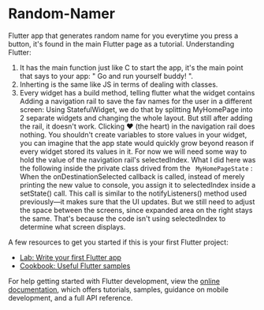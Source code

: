 # Random-Namer
Flutter app that generates random name for you everytime you press a button, it's found in the main Flutter page as a tutorial.
Understanding Flutter:
1. It has the main function just like C to start the app, it's the main point that says to your app: " Go and run yourself buddy! ".
2. Inherting is the same like JS in terms of dealing with classes.
3. Every widget has a build method, telling flutter what the widget contains
Adding a navigation rail to save the fav names for the user in a different screen:
Using StatefulWidget, we do that by splitting MyHomePage into 2 separate widgets and changing the whole layout. But still after adding the rail, it doesn't work. Clicking ♥︎ (the heart) in the navigation rail does nothing. You shouldn't create variables to store values in your widget, you can imagine that the app state would quickly grow beyond reason if every widget stored its values in it. For now we will need some way to hold the value of the navigation rail's selectedIndex. What I did here was the following inside the private class drived from the ``` MyHomePageState``` :
When the onDestinationSelected callback is called, instead of merely printing the new value to console, you assign it to selectedIndex inside a setState() call. This call is similar to the notifyListeners() method used previously—it makes sure that the UI updates.
But we still need to adjust the space between the screens, since expanded area on the right stays the same. That's because the code isn't using selectedIndex to determine what screen displays.

A few resources to get you started if this is your first Flutter project:

- [Lab: Write your first Flutter app](https://docs.flutter.dev/get-started/codelab)
- [Cookbook: Useful Flutter samples](https://docs.flutter.dev/cookbook)

For help getting started with Flutter development, view the
[online documentation](https://docs.flutter.dev/), which offers tutorials,
samples, guidance on mobile development, and a full API reference.
